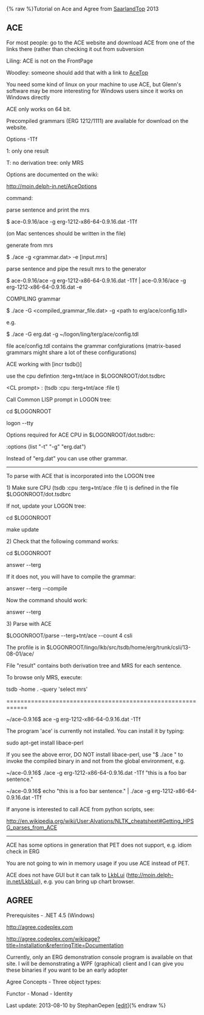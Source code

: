 {% raw %}Tutorial on Ace and Agree from [SaarlandTop](https://blog.inductorsoftware.com/docsproto/summits/SaarlandTop) 2013

## ACE

For most people: go to the ACE website and download ACE from one of the
links there (rather than checking it out from subversion

Liling: ACE is not on the FrontPage

Woodley: someone should add that with a link to [AceTop](https://blog.inductorsoftware.com/docsproto/tools/AceTop)

You need some kind of linux on your machine to use ACE, but Glenn's
software may be more interesting for Windows users since it works on
Windows directly

ACE only works on 64 bit.

Precompiled grammars (ERG 1212/1111) are available for download on the
website.

Options -1Tf

1: only one result

T: no derivation tree: only MRS

Options are documented on the wiki:

<http://moin.delph-in.net/AceOptions>

command:

parse sentence and print the mrs

$ ace-0.9.16/ace -g erg-1212-x86-64-0.9.16.dat -1Tf

(on Mac sentences should be written in the file)

generate from mrs

$ ./ace -g &lt;grammar.dat&gt; -e \[input.mrs\]

parse sentence and pipe the result mrs to the generator

$ ace-0.9.16/ace -g erg-1212-x86-64-0.9.16.dat -1Tf \| ace-0.9.16/ace -g
erg-1212-x86-64-0.9.16.dat -e

COMPILING grammar

$ ./ace -G &lt;compiled\_grammar\_file.dat&gt; -g &lt;path to
erg/ace/config.tdl&gt;

e.g.

$ ./ace -G erg.dat -g \~/logon/ling/terg/ace/config.tdl

file ace/config.tdl contains the grammar confgiurations (matrix-based
grammars might share a lot of these configurations)

ACE working with \[incr tsdb()\]

use the cpu defintion :terg+tnt/ace in $LOGONROOT/dot.tsdbrc

&lt;CL prompt&gt; : (tsdb :cpu :terg+tnt/ace :file t)

Call Common LISP prompt in LOGON tree:

cd $LOGONROOT

logon --tty

Options required for ACE CPU in $LOGONROOT/dot.tsdbrc:

:options (list "-t" "-g" "erg.dat")

Instead of "erg.dat" you can use other grammar.

* * *

To parse with ACE that is incorporated into the LOGON tree

1\) Make sure CPU (tsdb :cpu :terg+tnt/ace :file t) is defined in the
file $LOGONROOT/dot.tsdbrc

If not, update your LOGON tree:

cd $LOGONROOT

make update

2\) Check that the following command works:

cd $LOGONROOT

answer --terg

If it does not, you will have to compile the grammar:

answer --terg --compile

Now the command should work:

answer --terg

3\) Parse with ACE

$LOGONROOT/parse --terg+tnt/ace --count 4 csli

The profile is in
$LOGONROOT/lingo/lkb/src/tsdb/home/erg/trunk/csli/13-08-01/ace/

File "result" contains both derivation tree and MRS for each sentence.

To browse only MRS, execute:

tsdb -home . -query 'select mrs'

============================================================

\~/ace-0.9.16$ ace -g erg-1212-x86-64-0.9.16.dat -1Tf

The program 'ace' is currently not installed. You can install it by
typing:

sudo apt-get install libace-perl

If you see the above error, DO NOT install libace-perl, use "$ ./ace "
to invoke the compiled binary in and not from the global environment,
e.g.

\~/ace-0.9.16$ ./ace -g erg-1212-x86-64-0.9.16.dat -1Tf "this is a foo
bar sentence."

\~/ace-0.9.16$ echo "this is a foo bar sentence." \| ./ace -g
erg-1212-x86-64-0.9.16.dat -1Tf

If anyone is interested to call ACE from python scripts, see:

<http://en.wikipedia.org/wiki/User:Alvations/NLTK_cheatsheet#Getting_HPSG_parses_from_ACE>

* * *

ACE has some options in generation that PET does not support, e.g. idiom
check in ERG

You are not going to win in memory usage if you use ACE instead of PET.

ACE does not have GUI but it can talk to [LkbLui](https://blog.inductorsoftware.com/docsproto/tools/LkbLui)
(<http://moin.delph-in.net/LkbLui>), e.g. you can bring up chart
browser.

## AGREE

Prerequisites - .NET 4.5 (Windows)

<http://agree.codeplex.com>

<http://agree.codeplex.com/wikipage?title=Installation&referringTitle=Documentation>

Currently, only an ERG demonstration console program is available on
that site. I will be demonstrating a WPF (graphical) client and I can
give you these binaries if you want to be an early adopter

Agree Concepts - Three object types:

Functor - Monad - Identity

Last update: 2013-08-10 by StephanOepen [[edit](https://github.com/delph-in/docs/wiki/SaarlandAceAgree/_edit)]{% endraw %}